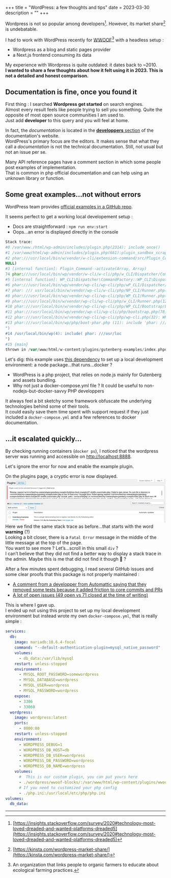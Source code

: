 +++
title = "WordPress: a few thoughts and tips"
date = 2023-03-30
description = ""
+++

Wordpress is not so popular among developers[^1]. However, its market share[^2] is undebatable.

I had to work with WordPress recently for [WWOOF](https://asso.wwoof.fr)[^3] with a headless setup : 
* Wordpress as a blog and static pages provider  
* a Next.js frontend consuming its data
       
My experience with Wordpress is quite outdated: it dates back to ~2010.   
**I wanted to share a few thoughts about how it felt using it in 2023. This is not a detailed and honest comparison.**

## Documentation is fine, once you found it

First thing : I searched **Wordpress get started** on search engines.   
Almost every result feels like people trying to sell you something. Quite the opposite of most open source communities I am used to.  
Just add **developer** to this query and you will feel at home.

In fact, the _documentation_ is located in the [**developpers** section](https://developer.wordpress.org) of the documentation's website.  
WordPress's primary focus are the editors. It makes sense that what they call a _documentation_ is not the technical documentation. Still, not usual but not an issue per se.
   
Many API reference pages have a comment section in which some people post examples of implementation.  
That is common in php official documentation and can help using an unknown library or function.

## Some great examples...not without errors 

WordPress team provides [official examples in a GitHub repo](https://github.com/WordPress/gutenberg-examples).
  
It seems perfect to get a working local developement setup : 
* Docs are straightforward : `npm run env:start`
* Oops...an error is displayed directly in the console

```php
Stack trace:
#0 /var/www./html/wp-admin/includes/plugin.php(2314): include_once()
#1 /var/www/html/wp-admin/includes/plugin.php(661):plugin_sandbox_scrape('gutenberg-examp...")
#2 phar:///usr/local/bin/w/vendor/w-cli/extension-command/src/Plugin_Command.php(347): activate_plugin('gutenberg-examp
NULL)
#3 [internal function]: Plugin_Command-›activate(Array, Array)
74 phar:///usr/local/bin/wp/vendor/w-cli/w-cli/php/w_CLI/Dispatcher/CommandFactory.php(100): call_user_func(Array, Array, Array)
#5 [internal function]: WP_CLI\Dispatcher\CommandFactory::WP_CLI\Dispatcher\{closure}(Array,Array)
#6 phar:///usr/local/bin/wp/vendor/wp-cli/wp-cli/php/wP_CLI/Dispatcher/Subcommand.php(491): call_user_func(Object(Closure), Array, Array)
#7 phar: /// usr/local/bin/w/vendor/wp-cli/w-cli/php/NP_CLI/Runner.php(419):WP_CLI\Dispatcher\Subcommand->invoke(Array,Array,Array)
#8 phar:///usr/local/bin/wp/vendor/wp-cli/wp-cli/php/WP_CLI/Runner.php(442): WP_CLI\Runner->run_command(Array,Array)
#9 phar:///usr/local/bin/w/vendor/wp-cli/wp-cli/php/w_CLI/Runner.php(1256) : WP_CLI\Runner-›run_command_and_exit()
#10 phar:///usr/local/bin/w/vendor/wp-cli/wp-cli/php/WP_CLI/Bootstrap/LaunchRunner.php(28): WP_CLI\Runner-›start()
#11 phar:///usr/local/bin/wp/vendor/wp-cli/wp-cli/php/bootstrap.php(78): W_CLI\Bootstrap\LaunchRunner-›process(Object(WP_CLI\Bootstrap\BootstrapState))
#12 phar:///usr/local/bin/w/vendor/wp-cli/wp-cli/php/wp-cli.php(32): WP_CLI\bootstrap()
#13 phar:///usr/local/bin/wp/php/boot-phar.php (11): include 'phar: ///usr/loc ...
")
#14 /usr/local/bin/wp(4): include( phar: ///usr/loc
")
#15 {main}
thrown in /var/www/html/w-content/plugins/gutenberg-examples/index.phponline16
```

Let's dig: this example uses [this dependency](https://www.npmjs.com/package/@wordpress/env) to set up a local development environment: a node package…that runs…docker ?  

* WordPress is a php project, that relies on node.js mainly for Gutenberg and assets bundling.  
* Why not just a docker-compose.yml file ? It could be useful to non-nodejs-but-docker-savvy PHP developpers
  
It always feel a bit sketchy some framework obfuscate the underlying technologies behind some of their tools.  
It could easily save them time spent with support request if they just included a `docker-compose.yml` and a few references to docker documentation. 

## ...it escalated quickly...

By checking running containers (`docker ps`), I noticed that the wordpress server was running and accessible on [http://localhost:8888](.).

Let's ignore the error for now and enable the example plugin.   

On the plugins page, a cryptic error is now displayed. 
![A cryptic error displayed in Wordpress' backoffice](./wordpress-weird-stacktrace.png)
Here we find the same stack trace as before…that starts with the word **warning** (?)  
Looking a bit closer, there is a `Fatal Error` message in the middle of the little message at the top of the page.  
You want to see more ? Let’s…scroll in this small `div` ?  
I can’t believe that they did not find a better way to display a stack trace in the admin. Maybe this is me that did not find it though 😬 ?

After a few minutes spent debugging, I read several GitHub issues and some clear proofs that this package is not properly maintained :   
* [A comment from a developper from Automattic saying that they removed some tests because it added friction to core commits and PRs](https://github.com/WordPress/gutenberg/issues/48678#issuecomment-1453191368)
* [A lot of open issues (49 open vs 71 closed at the time of writing)](https://github.com/WordPress/gutenberg/issues?q=is%3Aopen+is%3Aissue+label%3A%22%5BPackage%5D+Env%22)

This is where I gave up.  
I ended up not using this project to set up my local development environment but instead wrote my own `docker-compose.yml`, that is really simple : 

```yml 
services:
  db:
    image: mariadb:10.6.4-focal
    command: "--default-authentication-plugin=mysql_native_password"
    volumes:
      - db_data:/var/lib/mysql
    restart: unless-stopped
    environment:
      - MYSQL_ROOT_PASSWORD=somewordpress
      - MYSQL_DATABASE=wordpress
      - MYSQL_USER=wordpress
      - MYSQL_PASSWORD=wordpress
    expose:
      - 3306
      - 33060
  wordpress:
    image: wordpress:latest
    ports:
      - 8000:80
    restart: unless-stopped
    environment:
      - WORDPRESS_DEBUG=1
      - WORDPRESS_DB_HOST=db
      - WORDPRESS_DB_USER=wordpress
      - WORDPRESS_DB_PASSWORD=wordpress
      - WORDPRESS_DB_NAME=wordpress
    volumes:
      #  This is our custom plugin, you can put yours here
      - ./wordpress/wwoof-blocks/:/var/www/html/wp-content/plugins/wwoof-blocks/
      # If you need to customized your php config
      - ./php.ini:/usr/local/etc/php/php.ini
volumes:
  db_data:
```

---

[^1]: [https://insights.stackoverflow.com/survey/2020#technology-most-loved-dreaded-and-wanted-platforms-dreaded5](https://insights.stackoverflow.com/survey/2020#technology-most-loved-dreaded-and-wanted-platforms-dreaded5)
[^2]: [https://kinsta.com/wordpress-market-share/](https://kinsta.com/wordpress-market-share/)
[^3]: An organization that links people to organic farmers to educate about ecological farming practices.
[^4]: I started with Spip a long time ago, then drupal, then cool headless cms like prismic, and more recently Wagtail that is Django base. If you do not know about [Wagtail](https://wagtail.org), you should definitely check it out. I have worked with this CMS in various projects, and this is my go-to CMS each time I need to build project with a great editor experience in mind.
